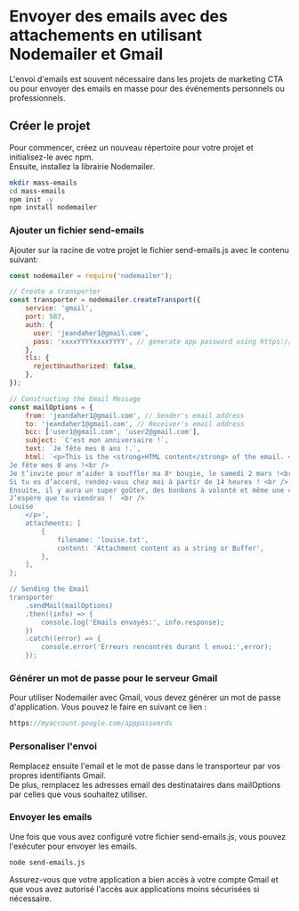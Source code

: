 # Envoyer des emails avec des attachements en utilisant Nodemailer et Gmail

L'envoi d'emails est souvent nécessaire dans les projets de marketing CTA ou pour envoyer des emails en masse pour des événements personnels ou professionnels.

## Créer le projet

Pour commencer, créez un nouveau répertoire pour votre projet et initialisez-le avec npm.     
Ensuite, installez la librairie Nodemailer.

```.bash
mkdir mass-emails
cd mass-emails
npm init -y
npm install nodemailer
```

### Ajouter un fichier send-emails    
Ajouter sur la racine de votre projet le fichier send-emails.js avec le contenu suivant:

```.js
const nodemailer = require('nodemailer');

// Create a transporter
const transporter = nodemailer.createTransport({
    service: 'gmail',
    port: 587,
    auth: {
      user: 'jeandaher1@gmail.com',
      pass: 'xxxxYYYYxxxxYYYY', // generate app password using https://myaccount.google.com/apppasswords
    },
    tls: {
      rejectUnauthorized: false,
    },
});

// Constructing the Email Message
const mailOptions = {
    from: 'jeandaher1@gmail.com', // Sender's email address
    to: 'jeandaher1@gmail.com', // Receiver's email address
    bcc: ['user1@gmail.com', 'user2@gmail.com'],
    subject: `C'est mon anniversaire !`,
    text: `Je fête mes 8 ans !.`,
    html: `<p>This is the <strong>HTML content</strong> of the email. <br />
Je fête mes 8 ans !<br />
Je t’invite pour m’aider à souffler ma 8ᵉ bougie, le samedi 2 mars !<br />
Si tu es d’accord, rendez-vous chez moi à partir de 14 heures ! <br />
Ensuite, il y aura un super goûter, des bonbons à volonté et même une chasse au trésor !<br />
J’espère que tu viendras !  <br />
Louise
	</p>',
    attachments: [
        {
            filename: 'louise.txt',
            content: 'Attachment content as a string or Buffer',
        },
    ],
};

// Sending the Email
transporter
    .sendMail(mailOptions)
    .then((info) => {
        console.log('Emails envoyés:', info.response);
    })
    .catch((error) => {
        console.error('Erreurs rencontrés durant l envoi:',error);
    });
```


### Générer un mot de passe pour le serveur Gmail

Pour utiliser Nodemailer avec Gmail, vous devez générer un mot de passe d'application. Vous pouvez le faire en suivant ce lien :

```.js
https://myaccount.google.com/apppasswords
```

### Personaliser l'envoi    
Remplacez ensuite l'email et le mot de passe dans le transporteur par vos propres identifiants Gmail.     
De plus, remplacez les adresses email des destinataires dans mailOptions par celles que vous souhaitez utiliser.   

### Envoyer les emails
Une fois que vous avez configuré votre fichier send-emails.js, vous pouvez l'exécuter pour envoyer les emails.

```.bash
node send-emails.js
```

Assurez-vous que votre application a bien accès à votre compte Gmail et que vous avez autorisé l'accès aux applications moins sécurisées si nécessaire.
